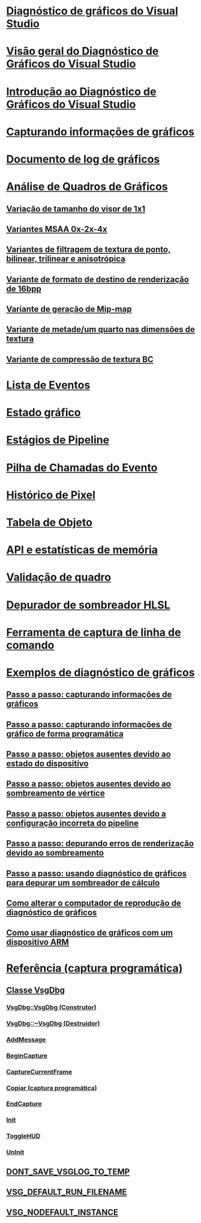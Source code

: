 # [Diagnóstico de gráficos do Visual Studio](visual-studio-graphics-diagnostics.md)
# [Visão geral do Diagnóstico de Gráficos do Visual Studio](overview-of-visual-studio-graphics-diagnostics.md)
# [Introdução ao Diagnóstico de Gráficos do Visual Studio](getting-started-with-visual-studio-graphics-diagnostics.md)
# [Capturando informações de gráficos](capturing-graphics-information.md)
# [Documento de log de gráficos](graphics-log-document.md)
# [Análise de Quadros de Gráficos](graphics-frame-analysis.md)
## [Variação de tamanho do visor de 1x1](1x1-viewport-size-variant.md)
## [Variantes MSAA 0x-2x-4x](0x-2x-4x-msaa-variants.md)
## [Variantes de filtragem de textura de ponto, bilinear, trilinear e anisotrópica](point-bilinear-trilinear-and-anisotropic-texture-filtering-variants.md)
## [Variante de formato de destino de renderização de 16bpp](16bpp-render-target-format-variant.md)
## [Variante de geração de Mip-map](mip-map-generation-variant.md)
## [Variante de metade/um quarto nas dimensões de textura](half-quarter-texture-dimensions-variant.md)
## [Variante de compressão de textura BC](bc-texture-compression-variant.md)
# [Lista de Eventos](graphics-event-list.md)
# [Estado gráfico](graphics-state.md)
# [Estágios de Pipeline](graphics-pipeline-stages.md)
# [Pilha de Chamadas do Evento](graphics-event-call-stack.md)
# [Histórico de Pixel](graphics-pixel-history.md)
# [Tabela de Objeto](graphics-object-table.md)
# [API e estatísticas de memória](graphics-api-and-memory-statistics.md)
# [Validação de quadro](graphics-frame-validation.md)
# [Depurador de sombreador HLSL](hlsl-shader-debugger.md)
# [Ferramenta de captura de linha de comando](command-line-capture-tool.md)
# [Exemplos de diagnóstico de gráficos](graphics-diagnostics-examples.md)
## [Passo a passo: capturando informações de gráficos](walkthrough-capturing-graphics-information.md)
## [Passo a passo: capturando informações de gráfico de forma programática](walkthrough-capturing-graphics-information-programmatically.md)
## [Passo a passo: objetos ausentes devido ao estado do dispositivo](walkthrough-missing-objects-due-to-device-state.md)
## [Passo a passo: objetos ausentes devido ao sombreamento de vértice](walkthrough-missing-objects-due-to-vertex-shading.md)
## [Passo a passo: objetos ausentes devido a configuração incorreta do pipeline](walkthrough-missing-objects-due-to-misconfigured-pipeline.md)
## [Passo a passo: depurando erros de renderização devido ao sombreamento](walkthrough-debugging-rendering-errors-due-to-shading.md)
## [Passo a passo: usando diagnóstico de gráficos para depurar um sombreador de cálculo](walkthrough-using-graphics-diagnostics-to-debug-a-compute-shader.md)
## [Como alterar o computador de reprodução de diagnóstico de gráficos](how-to-change-the-graphics-diagnostics-playback-machine.md)
## [Como usar diagnóstico de gráficos com um dispositivo ARM](how-to-use-graphics-diagnostics-with-an-arm-device.md)
# [Referência (captura programática)](reference-programmatic-capture.md)
## [Classe VsgDbg](vsgdbg-class.md)
### [VsgDbg::VsgDbg (Construtor)](vsgdbg-vsgdbg-constructor.md)
### [VsgDbg::~VsgDbg (Destruidor)](vsgdbg-tilde-vsgdbg-destructor.md)
### [AddMessage](addmessage.md)
### [BeginCapture](begincapture.md)
### [CaptureCurrentFrame](capturecurrentframe.md)
### [Copiar (captura programática)](copy-programmatic-capture.md)
### [EndCapture](endcapture.md)
### [Init](init.md)
### [ToggleHUD](togglehud.md)
### [UnInit](uninit.md)
## [DONT_SAVE_VSGLOG_TO_TEMP](dont-save-vsglog-to-temp.md)
## [VSG_DEFAULT_RUN_FILENAME](vsg-default-run-filename.md)
## [VSG_NODEFAULT_INSTANCE](vsg-nodefault-instance.md)
